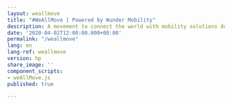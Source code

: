 ```yaml
---
layout: weallmove
title: "#WeAllMove | Powered by Wunder Mobility"
description: A movement to connect the world with mobility solutions during this time of crisis.
date: '2020-04-02T12:00:00.000+00:00'
permalink: "/weallmove"
lang: en
lang-ref: weallmove
version: hp
share_image: ''
component_scripts:
- weAllMove.js
published: true

---
```

